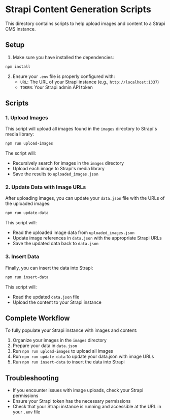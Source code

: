 # Strapi Content Generation Scripts

This directory contains scripts to help upload images and content to a Strapi CMS instance.

## Setup

1. Make sure you have installed the dependencies:

```bash
npm install
```

2. Ensure your `.env` file is properly configured with:
   - `URL`: The URL of your Strapi instance (e.g., `http://localhost:1337`)
   - `TOKEN`: Your Strapi admin API token

## Scripts

### 1. Upload Images

This script will upload all images found in the `images` directory to Strapi's media library:

```bash
npm run upload-images
```

The script will:
- Recursively search for images in the `images` directory
- Upload each image to Strapi's media library
- Save the results to `uploaded_images.json`

### 2. Update Data with Image URLs

After uploading images, you can update your `data.json` file with the URLs of the uploaded images:

```bash
npm run update-data
```

This script will:
- Read the uploaded image data from `uploaded_images.json`
- Update image references in `data.json` with the appropriate Strapi URLs
- Save the updated data back to `data.json`

### 3. Insert Data

Finally, you can insert the data into Strapi:

```bash
npm run insert-data
```

This script will:
- Read the updated `data.json` file
- Upload the content to your Strapi instance

## Complete Workflow

To fully populate your Strapi instance with images and content:

1. Organize your images in the `images` directory
2. Prepare your data in `data.json`
3. Run `npm run upload-images` to upload all images
4. Run `npm run update-data` to update your data.json with image URLs
5. Run `npm run insert-data` to insert the data into Strapi

## Troubleshooting

- If you encounter issues with image uploads, check your Strapi permissions
- Ensure your Strapi token has the necessary permissions
- Check that your Strapi instance is running and accessible at the URL in your `.env` file 